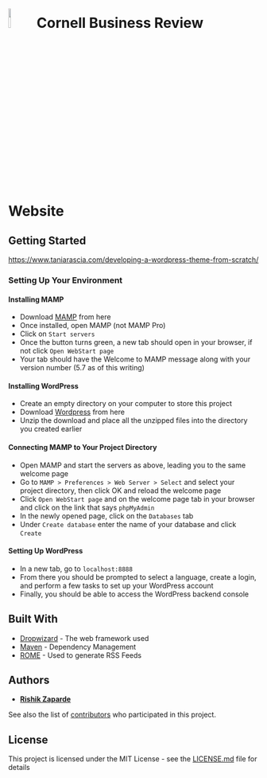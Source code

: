 # <img src="https://i.imgur.com/CIcpjIc.png" width="10%">&nbsp;Cornell Business Review Website


## Getting Started

https://www.taniarascia.com/developing-a-wordpress-theme-from-scratch/

### Setting Up Your Environment

#### Installing MAMP
* Download [MAMP](https://www.mamp.info/en/downloads/) from here
* Once installed, open MAMP (not MAMP Pro)
* Click on ```Start servers```
* Once the button turns green, a new tab should open in your browser, if not click ```Open WebStart page```
* Your tab should have the Welcome to MAMP message along with your version number (5.7 as of this writing)

#### Installing WordPress
* Create an empty directory on your computer to store this project
* Download [Wordpress](https://wordpress.org/download/) from here
* Unzip the download and place all the unzipped files into the directory you created earlier

#### Connecting MAMP to Your Project Directory
* Open MAMP and start the servers as above, leading you to the same welcome page
* Go to ```MAMP > Preferences > Web Server > Select``` and select your project directory, then click OK and reload the welcome page
* Click ```Open WebStart page``` and on the welcome page tab in your browser and click on the link that says ```phpMyAdmin```
* In the newly opened page, click on the ```Databases``` tab
* Under ```Create database``` enter the name of your database and click ```Create```

#### Setting Up WordPress
* In a new tab, go to ```localhost:8888```
* From there you should be prompted to select a language, create a login, and perform a few tasks to set up your WordPress account
* Finally, you should be able to access the WordPress backend console

## Built With

* [Dropwizard](http://www.dropwizard.io/1.0.2/docs/) - The web framework used
* [Maven](https://maven.apache.org/) - Dependency Management
* [ROME](https://rometools.github.io/rome/) - Used to generate RSS Feeds

## Authors

* [**Rishik Zaparde**](https://github.com/rishikzap)

See also the list of [contributors](https://github.com/orgs/Cornell-Business-Review/people) who participated in this project.

## License

This project is licensed under the MIT License - see the [LICENSE.md](LICENSE) file for details



